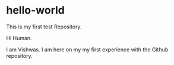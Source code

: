 # hello-world
This is my first test Repository.

Hi Human.

I am Vishwas. I am here on my my first experience with the Github repository.
